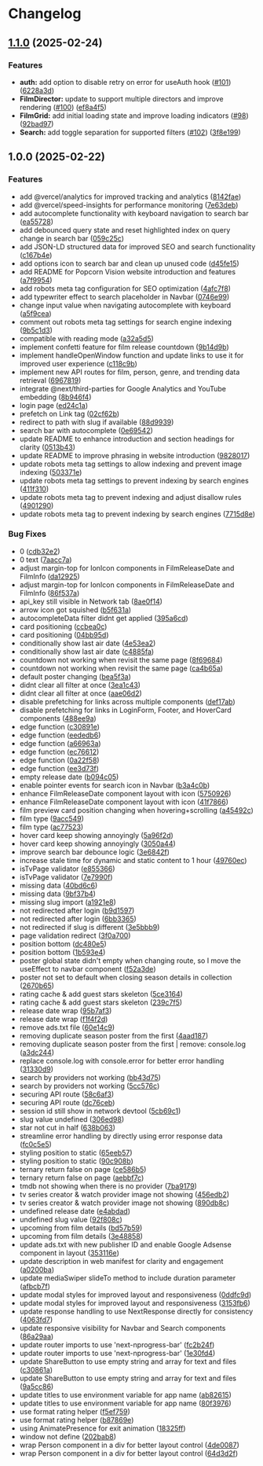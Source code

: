 # Changelog

## [1.1.0](https://github.com/fachryafrz/popcorn-vision/compare/v1.0.0...v1.1.0) (2025-02-24)


### Features

* **auth:** add option to disable retry on error for useAuth hook ([#101](https://github.com/fachryafrz/popcorn-vision/issues/101)) ([6228a3d](https://github.com/fachryafrz/popcorn-vision/commit/6228a3d3d82c11fac73ba892239b0751de744dce))
* **FilmDirector:** update to support multiple directors and improve rendering ([#100](https://github.com/fachryafrz/popcorn-vision/issues/100)) ([ef8a4f5](https://github.com/fachryafrz/popcorn-vision/commit/ef8a4f5cababef1bf985c1b07b934ce805171b2f))
* **FilmGrid:** add initial loading state and improve loading indicators ([#98](https://github.com/fachryafrz/popcorn-vision/issues/98)) ([92bad97](https://github.com/fachryafrz/popcorn-vision/commit/92bad97e1d4e6bcdea7712e19d93845e04ced68a))
* **Search:** add toggle separation for supported filters ([#102](https://github.com/fachryafrz/popcorn-vision/issues/102)) ([3f8e199](https://github.com/fachryafrz/popcorn-vision/commit/3f8e1990664109acf2db090287bcd635780e9473))

## 1.0.0 (2025-02-22)


### Features

* add @vercel/analytics for improved tracking and analytics ([8142fae](https://github.com/fachryafrz/popcorn-vision/commit/8142fae572bdf31b79d3843d0fcb38b467724237))
* add @vercel/speed-insights for performance monitoring ([7e63deb](https://github.com/fachryafrz/popcorn-vision/commit/7e63deb8167eb5c98a6c822c45279c591bdadd03))
* add autocomplete functionality with keyboard navigation to search bar ([ea55728](https://github.com/fachryafrz/popcorn-vision/commit/ea55728cdca5583dc884567cc7158f18ffac769d))
* add debounced query state and reset highlighted index on query change in search bar ([059c25c](https://github.com/fachryafrz/popcorn-vision/commit/059c25c6814571191d205295aefd74e42c6bef68))
* add JSON-LD structured data for improved SEO and search functionality ([c167b4e](https://github.com/fachryafrz/popcorn-vision/commit/c167b4e09da15a0f845946bb5103c7f372f0a7e2))
* add options icon to search bar and clean up unused code ([d45fe15](https://github.com/fachryafrz/popcorn-vision/commit/d45fe15adc4ac5efcfaa12a36b7afd8c514c4edd))
* add README for Popcorn Vision website introduction and features ([a7f9954](https://github.com/fachryafrz/popcorn-vision/commit/a7f9954a544962d9aae3a6ec89782019ca88535b))
* add robots meta tag configuration for SEO optimization ([4afc7f8](https://github.com/fachryafrz/popcorn-vision/commit/4afc7f8f19d922f4f1df4b48b1de8041d86047f7))
* add typewriter effect to search placeholder in Navbar ([0746e99](https://github.com/fachryafrz/popcorn-vision/commit/0746e99daae6b2baca3fc81801aa8f4c2b30d4f6))
* change input value when navigating autocomplete with keyboard ([a5f9cea](https://github.com/fachryafrz/popcorn-vision/commit/a5f9ceacee99a4c7ba50c56442f5d0aac3549fb3))
* comment out robots meta tag settings for search engine indexing ([9b5c1d3](https://github.com/fachryafrz/popcorn-vision/commit/9b5c1d3d99260b527eaeac38e28c43f455aafee8))
* compatible with reading mode ([a32a5d5](https://github.com/fachryafrz/popcorn-vision/commit/a32a5d5993e9a6c5b5480c9b87ab6f87e909669e))
* implement confetti feature for film release countdown ([9b14d9b](https://github.com/fachryafrz/popcorn-vision/commit/9b14d9bb5d351dbecd4927b7ab1543a8f24f5c98))
* implement handleOpenWindow function and update links to use it for improved user experience ([c118c9b](https://github.com/fachryafrz/popcorn-vision/commit/c118c9b596e1b7d7632344330941eb600a31d98f))
* implement new API routes for film, person, genre, and trending data retrieval ([6967819](https://github.com/fachryafrz/popcorn-vision/commit/6967819a9aeb0f8a80db9e9f38f3565fa62c6295))
* integrate @next/third-parties for Google Analytics and YouTube embedding ([8b946f4](https://github.com/fachryafrz/popcorn-vision/commit/8b946f4d6090e175f032e617ba7951b54a9b4fb2))
* login page ([ed24c1a](https://github.com/fachryafrz/popcorn-vision/commit/ed24c1a0266b99aa3a4788acd627fe3798137454))
* prefetch on Link tag ([02cf62b](https://github.com/fachryafrz/popcorn-vision/commit/02cf62b521ac01308a1f3f6973b34f588bb37c1e))
* redirect to path with slug if available ([88d9939](https://github.com/fachryafrz/popcorn-vision/commit/88d9939ef5fa7550496a09309ae1b4cd674638a8))
* search bar with autocomplete ([0e69542](https://github.com/fachryafrz/popcorn-vision/commit/0e6954268b0a7a69dc699e1b6e76439b7392454b))
* update README to enhance introduction and section headings for clarity ([0513b43](https://github.com/fachryafrz/popcorn-vision/commit/0513b4330c7041bc1a1b2caa64c71d5d96e3b538))
* update README to improve phrasing in website introduction ([9828017](https://github.com/fachryafrz/popcorn-vision/commit/98280177bca341bbadccc642fc9d89ead28ab7c0))
* update robots meta tag settings to allow indexing and prevent image indexing ([503371e](https://github.com/fachryafrz/popcorn-vision/commit/503371ea211b4255b1cec1e0d84dc06f348048ab))
* update robots meta tag settings to prevent indexing by search engines ([411f310](https://github.com/fachryafrz/popcorn-vision/commit/411f3108e0b6ab590871062adaeb85d422aeeaa7))
* update robots meta tag to prevent indexing and adjust disallow rules ([4901290](https://github.com/fachryafrz/popcorn-vision/commit/49012906151977f0a30c01636ccabadf77a389f0))
* update robots meta tag to prevent indexing by search engines ([7715d8e](https://github.com/fachryafrz/popcorn-vision/commit/7715d8e81c7c6b9907d3bdef317b19803698ad14))


### Bug Fixes

* 0 ([cdb32e2](https://github.com/fachryafrz/popcorn-vision/commit/cdb32e2ca17055f28f51befd93f5df8788e8098b))
* 0 text ([7aacc7a](https://github.com/fachryafrz/popcorn-vision/commit/7aacc7a8095f93706f46cbbe3e38789ad41e9ba0))
* adjust margin-top for IonIcon components in FilmReleaseDate and FilmInfo ([da12925](https://github.com/fachryafrz/popcorn-vision/commit/da12925eabd2d019d5d7536a1b4ab1f4c1a72ab1))
* adjust margin-top for IonIcon components in FilmReleaseDate and FilmInfo ([86f537a](https://github.com/fachryafrz/popcorn-vision/commit/86f537a8005da7f8fe04fcfe9e3d35c5890b3253))
* api_key still visible in Network tab ([8ae0f14](https://github.com/fachryafrz/popcorn-vision/commit/8ae0f14a7238f7b6e830227927dfbda1d096528f))
* arrow icon got squished ([b5f631a](https://github.com/fachryafrz/popcorn-vision/commit/b5f631a4d1ce002c3bed56c286f3e79530141009))
* autocompleteData filter didnt get applied ([395a6cd](https://github.com/fachryafrz/popcorn-vision/commit/395a6cd1075807a01a8f9b867c0e9ff3597f0251))
* card positioning ([ccbea0c](https://github.com/fachryafrz/popcorn-vision/commit/ccbea0c65c6c099c3f2054eb96ee6752655ca8a4))
* card positioning ([04bb95d](https://github.com/fachryafrz/popcorn-vision/commit/04bb95dcbd8e244f7ab28160cf77c4779ca71770))
* conditionally show last air date ([4e53ea2](https://github.com/fachryafrz/popcorn-vision/commit/4e53ea23cda9831176ec6588eb5eb7cd4e68a013))
* conditionally show last air date ([c4885fa](https://github.com/fachryafrz/popcorn-vision/commit/c4885fa94526592aaa555f5718a0aed25a7efcbd))
* countdown not working when revisit the same page ([8f69684](https://github.com/fachryafrz/popcorn-vision/commit/8f696842e98c2dd712a0fd1f8b3456e776ab5eea))
* countdown not working when revisit the same page ([ca4b65a](https://github.com/fachryafrz/popcorn-vision/commit/ca4b65a83fa6ebb3f610ca81698bb0b6b02d1d1d))
* default poster changing ([bea5f3a](https://github.com/fachryafrz/popcorn-vision/commit/bea5f3aaeed5e66d86d83025951c35077d371f62))
* didnt clear all filter at once ([3ea1c43](https://github.com/fachryafrz/popcorn-vision/commit/3ea1c43d063a5ba51e52f1ce6e35cb25701f3b1b))
* didnt clear all filter at once ([aae06d2](https://github.com/fachryafrz/popcorn-vision/commit/aae06d20faf50c12801309fb386b735cf34ff6d2))
* disable prefetching for links across multiple components ([def17ab](https://github.com/fachryafrz/popcorn-vision/commit/def17ab634d9a867120c0dd15d8871e5cdfdaed4))
* disable prefetching for links in LoginForm, Footer, and HoverCard components ([488ee9a](https://github.com/fachryafrz/popcorn-vision/commit/488ee9a02861fc8a6ab5b1b9e6814dab9b04264e))
* edge function ([c30891e](https://github.com/fachryafrz/popcorn-vision/commit/c30891ec8cd7506a966d618875ce207a48d9ec71))
* edge function ([eededb6](https://github.com/fachryafrz/popcorn-vision/commit/eededb69d9356ebd3e4318f3008244bf04e307b2))
* edge function ([a66963a](https://github.com/fachryafrz/popcorn-vision/commit/a66963a6413c07f766b27bb1dfb5483d4631880a))
* edge function ([ec76612](https://github.com/fachryafrz/popcorn-vision/commit/ec76612706967132de6a4d479352dd78bbdaca33))
* edge function ([0a22f58](https://github.com/fachryafrz/popcorn-vision/commit/0a22f5812875d72e2cc71ec0cbc2db45d6c2c779))
* edge function ([ee3d73f](https://github.com/fachryafrz/popcorn-vision/commit/ee3d73f83ce40a869dbe7568b3a5540a4b284b20))
* empty release date ([b094c05](https://github.com/fachryafrz/popcorn-vision/commit/b094c05750f9e31c654e8b6a93031047c67e69f9))
* enable pointer events for search icon in Navbar ([b3a4c0b](https://github.com/fachryafrz/popcorn-vision/commit/b3a4c0b5e42373a648ee02b6b4592578b0c2efa8))
* enhance FilmReleaseDate component layout with icon ([5750926](https://github.com/fachryafrz/popcorn-vision/commit/575092600fc8816d378d824bdfa26e3ae75947e2))
* enhance FilmReleaseDate component layout with icon ([41f7866](https://github.com/fachryafrz/popcorn-vision/commit/41f786631316012d4348766ad5f54c484e961076))
* film preview card position changing when hovering+scrolling ([a45492c](https://github.com/fachryafrz/popcorn-vision/commit/a45492c46ef287864d528b70aada95f5a4bb8dcf))
* film type ([9acc549](https://github.com/fachryafrz/popcorn-vision/commit/9acc5492fccf28d7363e0d04242f0d94a0df9f44))
* film type ([ac77523](https://github.com/fachryafrz/popcorn-vision/commit/ac77523217c35af6342e327ea2784daa9fe8f45d))
* hover card keep showing annoyingly ([5a96f2d](https://github.com/fachryafrz/popcorn-vision/commit/5a96f2dc6b1de03ef6791264f2d3ab2612fd8679))
* hover card keep showing annoyingly ([3050a44](https://github.com/fachryafrz/popcorn-vision/commit/3050a4470d5c62ef1a093d6bae37cf233f2df448))
* improve search bar debounce logic ([3e6842f](https://github.com/fachryafrz/popcorn-vision/commit/3e6842f2b3d9f7321e5b8ba9b7c98fdf624927f8))
* increase stale time for dynamic and static content to 1 hour ([49760ec](https://github.com/fachryafrz/popcorn-vision/commit/49760ecc5384064c3e43f8779cc44bbf3f1bb2b3))
* isTvPage validator ([e855366](https://github.com/fachryafrz/popcorn-vision/commit/e85536644466bd68f74577d09e4aac8dd37f4448))
* isTvPage validator ([7e7990f](https://github.com/fachryafrz/popcorn-vision/commit/7e7990f1e6922c7eb41378ad35a5314f633e65fb))
* missing data ([40bd6c6](https://github.com/fachryafrz/popcorn-vision/commit/40bd6c669bb37d43cf85ba4471085ebd03379805))
* missing data ([9bf37b4](https://github.com/fachryafrz/popcorn-vision/commit/9bf37b4d91177e02a378dc2e98b6749bf557e527))
* missing slug import ([a1921e8](https://github.com/fachryafrz/popcorn-vision/commit/a1921e8745ffc7ff9bcb07b7f39cca88270a6bb8))
* not redirected after login ([b9d1597](https://github.com/fachryafrz/popcorn-vision/commit/b9d1597f78f42a219babf380ee806de91ad64a20))
* not redirected after login ([6bb3365](https://github.com/fachryafrz/popcorn-vision/commit/6bb3365ef14433715167934b7c2f061a913c433c))
* not redirected if slug is different ([3e5bbb9](https://github.com/fachryafrz/popcorn-vision/commit/3e5bbb9b887050eca13da7c89bfa232f94d1faf2))
* page validation redirect ([3f0a700](https://github.com/fachryafrz/popcorn-vision/commit/3f0a700045f19c3cb41ef60644a8e6c3520a787b))
* position bottom ([dc480e5](https://github.com/fachryafrz/popcorn-vision/commit/dc480e5a23e21cb5fc6d569210a00663d405ef9a))
* position bottom ([1b593e4](https://github.com/fachryafrz/popcorn-vision/commit/1b593e4b29dac41bfbb5928644a9cad8142cd0f1))
* poster global state didn't empty when changing route, so I move the useEffect to navbar component ([f52a3de](https://github.com/fachryafrz/popcorn-vision/commit/f52a3de20678972fe7ada1adce616c96c7739db6))
* poster not set to default when closing season details in collection ([2670b65](https://github.com/fachryafrz/popcorn-vision/commit/2670b6548641564293ea169a47a542ca16976c84))
* rating cache & add guest stars skeleton ([5ce3164](https://github.com/fachryafrz/popcorn-vision/commit/5ce31644025d46cb4ec31d5e1a403e8912ff7fff))
* rating cache & add guest stars skeleton ([239c7f5](https://github.com/fachryafrz/popcorn-vision/commit/239c7f57bfd2bb11bea3837d1f8053e2cc092de9))
* release date wrap ([95b7af3](https://github.com/fachryafrz/popcorn-vision/commit/95b7af3a0422d4576b028b34f2d4bd56e889ea07))
* release date wrap ([f1f4f2d](https://github.com/fachryafrz/popcorn-vision/commit/f1f4f2dc1a23b7d08b74e3f9e50a4b05f68a2bf9))
* remove ads.txt file ([60e14c9](https://github.com/fachryafrz/popcorn-vision/commit/60e14c931db9af3904566824f1c1e236fe93ffc9))
* removing duplicate season poster from the first ([4aad187](https://github.com/fachryafrz/popcorn-vision/commit/4aad18737e13da57b7b9fa1f29e744d50252d605))
* removing duplicate season poster from the first | remove: console.log ([a3dc244](https://github.com/fachryafrz/popcorn-vision/commit/a3dc2440d46b2aa560b90e70f94a3a7d23d83d30))
* replace console.log with console.error for better error handling ([31330d9](https://github.com/fachryafrz/popcorn-vision/commit/31330d9171e83112e4f45c52854f2fc4f166c54d))
* search by providers not working ([bb43d75](https://github.com/fachryafrz/popcorn-vision/commit/bb43d75cbc40bedbb4c5a0b9e197b554f195b953))
* search by providers not working ([5cc576c](https://github.com/fachryafrz/popcorn-vision/commit/5cc576c2e150802570cb68b9326d6e1ce39897ed))
* securing API route ([58c6af3](https://github.com/fachryafrz/popcorn-vision/commit/58c6af30fc3c34a47a53ec8f843448e417afbece))
* securing API route ([dc76ceb](https://github.com/fachryafrz/popcorn-vision/commit/dc76ceb4e443f5f7d0324321ab6b70855dd46b41))
* session id still show in network devtool ([5cb69c1](https://github.com/fachryafrz/popcorn-vision/commit/5cb69c131a93f3e12215a9c1e02aff5782f029f8))
* slug value undefined ([306ed98](https://github.com/fachryafrz/popcorn-vision/commit/306ed988fa1329ef4128ef677a4a2eadce8e3148))
* star not cut in half ([638b063](https://github.com/fachryafrz/popcorn-vision/commit/638b063387f6e8da3586c2b752a3f7337cf070fa))
* streamline error handling by directly using error response data ([fc0c5e5](https://github.com/fachryafrz/popcorn-vision/commit/fc0c5e5c7933c014efaf33cb5c82c1ff282173b9))
* styling position to static ([65eeb57](https://github.com/fachryafrz/popcorn-vision/commit/65eeb5785d53c8af1652c6b93d28c614abf6c8dd))
* styling position to static ([90c908b](https://github.com/fachryafrz/popcorn-vision/commit/90c908b1f51b7ed4dc7783b00c2152b0a9150d20))
* ternary return false on page ([ce586b5](https://github.com/fachryafrz/popcorn-vision/commit/ce586b5653f4c84336d43505025be6894b55a693))
* ternary return false on page ([aebbf7c](https://github.com/fachryafrz/popcorn-vision/commit/aebbf7c2b6d391a9df531293461922730105034c))
* tmdb not showing when there is no provider ([7ba9179](https://github.com/fachryafrz/popcorn-vision/commit/7ba91796d3ca0d5403de1ad1ebba3d6f84272ddb))
* tv series creator & watch provider image not showing ([456edb2](https://github.com/fachryafrz/popcorn-vision/commit/456edb2cf1b5adf83f194fa9798e24a88fbf8e58))
* tv series creator & watch provider image not showing ([890db8c](https://github.com/fachryafrz/popcorn-vision/commit/890db8ceba31699ba4224ecc792243ae5d94bc87))
* undefined release date ([e4abdad](https://github.com/fachryafrz/popcorn-vision/commit/e4abdad1b1d6a16d49df3936e583c34c85b5d16a))
* undefined slug value ([92f808c](https://github.com/fachryafrz/popcorn-vision/commit/92f808cac7f35fed70b5822dada9d6933df95894))
* upcoming from film details ([bd57b59](https://github.com/fachryafrz/popcorn-vision/commit/bd57b59a7a02113757d24e0828c07d656796c198))
* upcoming from film details ([3e48858](https://github.com/fachryafrz/popcorn-vision/commit/3e488586a18dde8d447a3766c9d6d88a85598626))
* update ads.txt with new publisher ID and enable Google Adsense component in layout ([353116e](https://github.com/fachryafrz/popcorn-vision/commit/353116ed4e0ff59913052bcb374cb7e697bffb7b))
* update description in web manifest for clarity and engagement ([a0200ba](https://github.com/fachryafrz/popcorn-vision/commit/a0200bab1f0c9aca8708934c61fcef419a750efc))
* update mediaSwiper slideTo method to include duration parameter ([afbcb7f](https://github.com/fachryafrz/popcorn-vision/commit/afbcb7fd7219290bfd4010dfc13a7994b5fd6f1b))
* update modal styles for improved layout and responsiveness ([0ddfc9d](https://github.com/fachryafrz/popcorn-vision/commit/0ddfc9d892523cd18b3696353850d83a16a16519))
* update modal styles for improved layout and responsiveness ([3153fb6](https://github.com/fachryafrz/popcorn-vision/commit/3153fb611546c1c06e988d535c0657a25f180009))
* update response handling to use NextResponse directly for consistency ([4063fd7](https://github.com/fachryafrz/popcorn-vision/commit/4063fd7bfe1ad9bfa769e6f99cbc83500b38a7bf))
* update responsive visibility for Navbar and Search components ([86a29aa](https://github.com/fachryafrz/popcorn-vision/commit/86a29aab24a107041b61947cad14e84a2b47e2d3))
* update router imports to use 'next-nprogress-bar' ([fc2b24f](https://github.com/fachryafrz/popcorn-vision/commit/fc2b24f23f6bfefb2187d8b7f3f207340d5901c6))
* update router imports to use 'next-nprogress-bar' ([1e30fd4](https://github.com/fachryafrz/popcorn-vision/commit/1e30fd4cbf05064f5ffad9257f357720d90a4344))
* update ShareButton to use empty string and array for text and files ([c30861a](https://github.com/fachryafrz/popcorn-vision/commit/c30861aaa06ad35a8613cf9026abcdd66eb92bbe))
* update ShareButton to use empty string and array for text and files ([9a5cc86](https://github.com/fachryafrz/popcorn-vision/commit/9a5cc86630e703b0e26b921f6a3936efd7032826))
* update titles to use environment variable for app name ([ab82615](https://github.com/fachryafrz/popcorn-vision/commit/ab826157d3a322c864150487ce0ba5c222be61bd))
* update titles to use environment variable for app name ([80f3976](https://github.com/fachryafrz/popcorn-vision/commit/80f3976b27db4c640c2c07a92fe617cf4fca297a))
* use format rating helper ([f5ef759](https://github.com/fachryafrz/popcorn-vision/commit/f5ef759b42200e5aacd140afe45cca877fa0353f))
* use format rating helper ([b87869e](https://github.com/fachryafrz/popcorn-vision/commit/b87869e298a0379e9e1a5da028fefe62ce3a684e))
* using AnimatePresence for exit animation ([18325ff](https://github.com/fachryafrz/popcorn-vision/commit/18325ff0bf0386ac8c2f978527297f71c9af65cd))
* window not define ([202bab8](https://github.com/fachryafrz/popcorn-vision/commit/202bab8e60f9acfac625f9193ac050355074d38c))
* wrap Person component in a div for better layout control ([4de0087](https://github.com/fachryafrz/popcorn-vision/commit/4de0087db4e083944f16744f94bd367259145ff2))
* wrap Person component in a div for better layout control ([64d3d2f](https://github.com/fachryafrz/popcorn-vision/commit/64d3d2f420cc80ed0cde539a5c5ffa7f4b6e1152))
